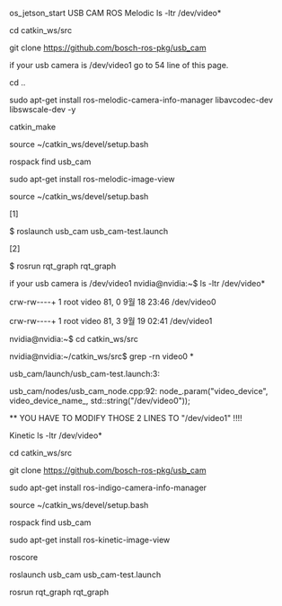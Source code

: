 os_jetson_start
USB CAM ROS
Melodic
ls -ltr /dev/video*

cd catkin_ws/src

git clone https://github.com/bosch-ros-pkg/usb_cam

if your usb camera is /dev/video1 go to 54 line of this page.

cd ..

sudo apt-get install ros-melodic-camera-info-manager libavcodec-dev libswscale-dev -y

catkin_make

source ~/catkin_ws/devel/setup.bash

rospack find usb_cam

sudo apt-get install ros-melodic-image-view

source ~/catkin_ws/devel/setup.bash

[1]

$ roslaunch usb_cam usb_cam-test.launch

[2]

$ rosrun rqt_graph rqt_graph

if your usb camera is /dev/video1
nvidia@nvidia:~$ ls -ltr /dev/video*

crw-rw----+ 1 root video 81, 0 9월 18 23:46 /dev/video0

crw-rw----+ 1 root video 81, 3 9월 19 02:41 /dev/video1

nvidia@nvidia:~$ cd catkin_ws/src

nvidia@nvidia:~/catkin_ws/src$ grep -rn video0 *

usb_cam/launch/usb_cam-test.launch:3:

usb_cam/nodes/usb_cam_node.cpp:92: node_.param("video_device", video_device_name_, std::string("/dev/video0"));

** YOU HAVE TO MODIFY THOSE 2 LINES TO "/dev/video1" !!!!

Kinetic
ls -ltr /dev/video*

cd catkin_ws/src

git clone https://github.com/bosch-ros-pkg/usb_cam

sudo apt-get install ros-indigo-camera-info-manager

source ~/catkin_ws/devel/setup.bash

rospack find usb_cam

sudo apt-get install ros-kinetic-image-view

roscore

roslaunch usb_cam usb_cam-test.launch

rosrun rqt_graph rqt_graph
